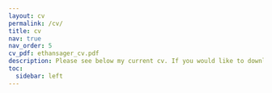 ```yaml
---
layout: cv
permalink: /cv/
title: cv
nav: true
nav_order: 5
cv_pdf: ethansager_cv.pdf
description: Please see below my current cv. If you would like to download a more detailed copy please click on the blue icon to the right.
toc:
  sidebar: left
---
```

